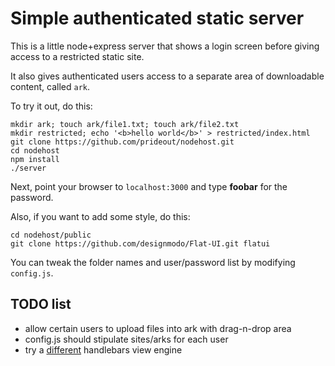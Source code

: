 # Simple authenticated static server

This is a little node+express server that shows a login screen before giving access to a restricted static site.

It also gives authenticated users access to a separate area of downloadable content, called `ark`.

To try it out, do this:

    mkdir ark; touch ark/file1.txt; touch ark/file2.txt
    mkdir restricted; echo '<b>hello world</b>' > restricted/index.html
    git clone https://github.com/prideout/nodehost.git
    cd nodehost
    npm install
    ./server

Next, point your browser to `localhost:3000` and type **foobar** for the password.

Also, if you want to add some style, do this:

    cd nodehost/public
    git clone https://github.com/designmodo/Flat-UI.git flatui

You can tweak the folder names and user/password list by modifying `config.js`.

## TODO list

- allow certain users to upload files into ark with drag-n-drop area
- config.js should stipulate sites/arks for each user
- try a [different](https://github.com/ericf/express3-handlebars) handlebars view engine
